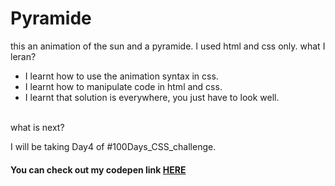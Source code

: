 # Pyramide
this an animation of the sun and a pyramide. I used html and css only.
what I leran? 
  <ul>
  <li>I learnt how to use the animation syntax in css.</li>
  <li>I learnt how to manipulate code in html and css.</li>
  <li>I learnt that solution is everywhere, you just have to look well.</li>
  </ul><br>
  what is next?
  <p>I will be taking Day4 of #100Days_CSS_challenge.</p>
  <h4>You can check out my codepen link <a href="https://codepen.io/mybebe1/pen/MWrEYrB">HERE</a></h4
 
  
